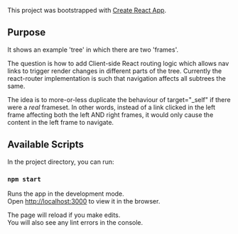 This project was bootstrapped with [Create React App](https://github.com/facebook/create-react-app).

## Purpose

It shows an example 'tree' in which there are two 'frames'.

The question is how to add Client-side React routing logic which allows nav links to trigger render changes in different parts of the tree. Currently the react-router implementation is such that navigation affects all subtrees the same.

The idea is to more-or-less duplicate the behaviour of target="_self" if there were a _real_ frameset. In other words, instead of a link clicked in the left frame affecting both the left AND right frames, it would only cause the content in the left frame to navigate.

## Available Scripts

In the project directory, you can run:

### `npm start`

Runs the app in the development mode.<br>
Open [http://localhost:3000](http://localhost:3000) to view it in the browser.

The page will reload if you make edits.<br>
You will also see any lint errors in the console.

